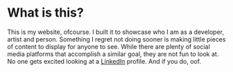 # What is this?
This is my website, ofcourse. I built it to showcase who I am as a developer, artist and person. Something I regret not doing sooner is making little pieces of content to display for anyone to see. While there are plenty of social media platforms that accomplish a similar goal, they are not fun to look at. No one gets excited looking at a [LinkedIn](https://www.linkedin.com/in/rohanpanuganti "Rohan Panuganti's LinkedIn profile") profile. And if you do, oof.